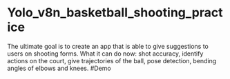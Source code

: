 # Yolo_v8n_basketball_shooting_practice
The  ultimate goal is to create an app that is able to give suggestions to users on shooting forms. What it can do now: shot accuracy, identify actions on the court, give trajectories of the ball, pose detection, bending angles of elbows and knees.
#Demo


